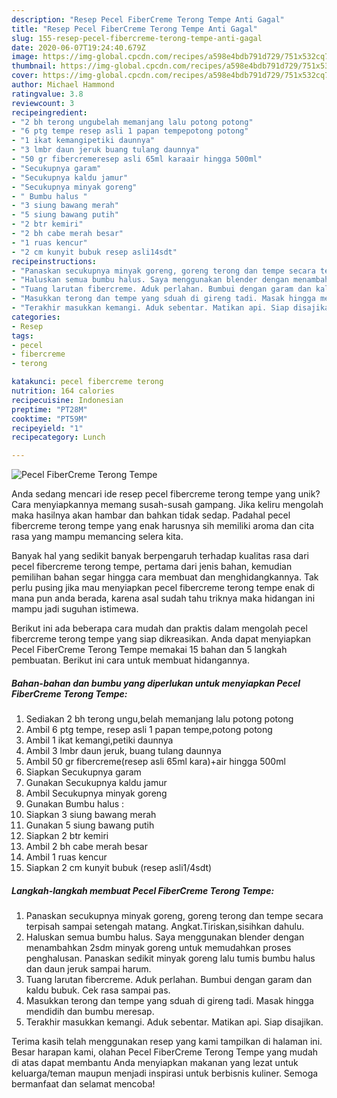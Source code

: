 ```yaml
---
description: "Resep Pecel FiberCreme Terong Tempe Anti Gagal"
title: "Resep Pecel FiberCreme Terong Tempe Anti Gagal"
slug: 155-resep-pecel-fibercreme-terong-tempe-anti-gagal
date: 2020-06-07T19:24:40.679Z
image: https://img-global.cpcdn.com/recipes/a598e4bdb791d729/751x532cq70/pecel-fibercreme-terong-tempe-foto-resep-utama.jpg
thumbnail: https://img-global.cpcdn.com/recipes/a598e4bdb791d729/751x532cq70/pecel-fibercreme-terong-tempe-foto-resep-utama.jpg
cover: https://img-global.cpcdn.com/recipes/a598e4bdb791d729/751x532cq70/pecel-fibercreme-terong-tempe-foto-resep-utama.jpg
author: Michael Hammond
ratingvalue: 3.8
reviewcount: 3
recipeingredient:
- "2 bh terong ungubelah memanjang lalu potong potong"
- "6 ptg tempe resep asli 1 papan tempepotong potong"
- "1 ikat kemangipetiki daunnya"
- "3 lmbr daun jeruk buang tulang daunnya"
- "50 gr fibercremeresep asli 65ml karaair hingga 500ml"
- "Secukupnya garam"
- "Secukupnya kaldu jamur"
- "Secukupnya minyak goreng"
- " Bumbu halus "
- "3 siung bawang merah"
- "5 siung bawang putih"
- "2 btr kemiri"
- "2 bh cabe merah besar"
- "1 ruas kencur"
- "2 cm kunyit bubuk resep asli14sdt"
recipeinstructions:
- "Panaskan secukupnya minyak goreng, goreng terong dan tempe secara terpisah sampai setengah matang. Angkat.Tiriskan,sisihkan dahulu."
- "Haluskan semua bumbu halus. Saya menggunakan blender dengan menambahkan 2sdm minyak goreng untuk memudahkan proses penghalusan. Panaskan sedikit minyak goreng lalu tumis bumbu halus dan daun jeruk sampai harum."
- "Tuang larutan fibercreme. Aduk perlahan. Bumbui dengan garam dan kaldu bubuk. Cek rasa sampai pas."
- "Masukkan terong dan tempe yang sduah di gireng tadi. Masak hingga mendidih dan bumbu meresap."
- "Terakhir masukkan kemangi. Aduk sebentar. Matikan api. Siap disajikan."
categories:
- Resep
tags:
- pecel
- fibercreme
- terong

katakunci: pecel fibercreme terong 
nutrition: 164 calories
recipecuisine: Indonesian
preptime: "PT28M"
cooktime: "PT59M"
recipeyield: "1"
recipecategory: Lunch

---
```



![Pecel FiberCreme Terong Tempe](https://img-global.cpcdn.com/recipes/a598e4bdb791d729/751x532cq70/pecel-fibercreme-terong-tempe-foto-resep-utama.jpg)

Anda sedang mencari ide resep pecel fibercreme terong tempe yang unik? Cara menyiapkannya memang susah-susah gampang. Jika keliru mengolah maka hasilnya akan hambar dan bahkan tidak sedap. Padahal pecel fibercreme terong tempe yang enak harusnya sih memiliki aroma dan cita rasa yang mampu memancing selera kita.



Banyak hal yang sedikit banyak berpengaruh terhadap kualitas rasa dari pecel fibercreme terong tempe, pertama dari jenis bahan, kemudian pemilihan bahan segar hingga cara membuat dan menghidangkannya. Tak perlu pusing jika mau menyiapkan pecel fibercreme terong tempe enak di mana pun anda berada, karena asal sudah tahu triknya maka hidangan ini mampu jadi suguhan istimewa.


Berikut ini ada beberapa cara mudah dan praktis dalam mengolah pecel fibercreme terong tempe yang siap dikreasikan. Anda dapat menyiapkan Pecel FiberCreme Terong Tempe memakai 15 bahan dan 5 langkah pembuatan. Berikut ini cara untuk membuat hidangannya.

<!--inarticleads1-->

##### Bahan-bahan dan bumbu yang diperlukan untuk menyiapkan Pecel FiberCreme Terong Tempe:

1. Sediakan 2 bh terong ungu,belah memanjang lalu potong potong
1. Ambil 6 ptg tempe, resep asli 1 papan tempe,potong potong
1. Ambil 1 ikat kemangi,petiki daunnya
1. Ambil 3 lmbr daun jeruk, buang tulang daunnya
1. Ambil 50 gr fibercreme(resep asli 65ml kara)+air hingga 500ml
1. Siapkan Secukupnya garam
1. Gunakan Secukupnya kaldu jamur
1. Ambil Secukupnya minyak goreng
1. Gunakan  Bumbu halus :
1. Siapkan 3 siung bawang merah
1. Gunakan 5 siung bawang putih
1. Siapkan 2 btr kemiri
1. Ambil 2 bh cabe merah besar
1. Ambil 1 ruas kencur
1. Siapkan 2 cm kunyit bubuk (resep asli1/4sdt)




<!--inarticleads2-->

##### Langkah-langkah membuat Pecel FiberCreme Terong Tempe:

1. Panaskan secukupnya minyak goreng, goreng terong dan tempe secara terpisah sampai setengah matang. Angkat.Tiriskan,sisihkan dahulu.
1. Haluskan semua bumbu halus. Saya menggunakan blender dengan menambahkan 2sdm minyak goreng untuk memudahkan proses penghalusan. Panaskan sedikit minyak goreng lalu tumis bumbu halus dan daun jeruk sampai harum.
1. Tuang larutan fibercreme. Aduk perlahan. Bumbui dengan garam dan kaldu bubuk. Cek rasa sampai pas.
1. Masukkan terong dan tempe yang sduah di gireng tadi. Masak hingga mendidih dan bumbu meresap.
1. Terakhir masukkan kemangi. Aduk sebentar. Matikan api. Siap disajikan.




Terima kasih telah menggunakan resep yang kami tampilkan di halaman ini. Besar harapan kami, olahan Pecel FiberCreme Terong Tempe yang mudah di atas dapat membantu Anda menyiapkan makanan yang lezat untuk keluarga/teman maupun menjadi inspirasi untuk berbisnis kuliner. Semoga bermanfaat dan selamat mencoba!
